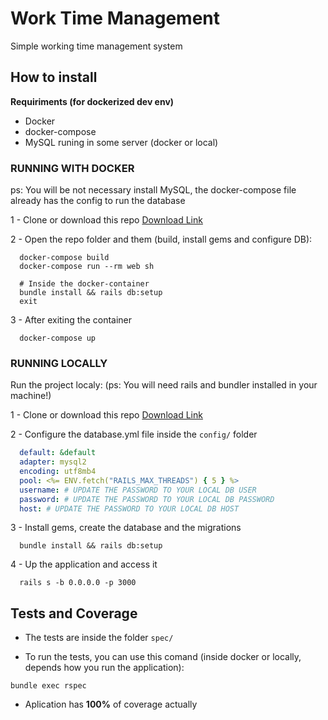 # Work Time Management

Simple working time management system

## How to install

 **Requiriments (for dockerized dev env)** 
 - Docker
 - docker-compose
 - MySQL runing in some server (docker or local)

### RUNNING WITH DOCKER

ps: You will be not necessary install MySQL, the docker-compose file already has the config to run the database

1 - Clone or download this repo [Download Link](https://github.com/jorgedjr21/work_time_management/releases)

2 - Open the repo folder and them (build, install gems and configure DB):
```shell
  docker-compose build
  docker-compose run --rm web sh
  
  # Inside the docker-container
  bundle install && rails db:setup
  exit
```

3 - After exiting the container

```shell
  docker-compose up
```

### RUNNING LOCALLY

Run the project localy: (ps: You will need rails and bundler installed in your machine!)

1 - Clone or download this repo [Download Link](https://github.com/jorgedjr21/work_time_management/releases)

2 - Configure the database.yml file inside the `config/` folder

```yml
  default: &default
  adapter: mysql2
  encoding: utf8mb4
  pool: <%= ENV.fetch("RAILS_MAX_THREADS") { 5 } %>
  username: # UPDATE THE PASSWORD TO YOUR LOCAL DB USER
  password: # UPDATE THE PASSWORD TO YOUR LOCAL DB PASSWORD
  host: # UPDATE THE PASSWORD TO YOUR LOCAL DB HOST
```

3 - Install gems, create the database and the migrations

```shell
  bundle install && rails db:setup
```

4 - Up the application and access it

```shell
  rails s -b 0.0.0.0 -p 3000
```

## Tests and Coverage

- The tests are inside the folder `spec/`

- To run the tests, you can use this comand (inside docker or locally, depends how you run the application):

```shell
bundle exec rspec
```

- Aplication has **100%** of coverage actually
